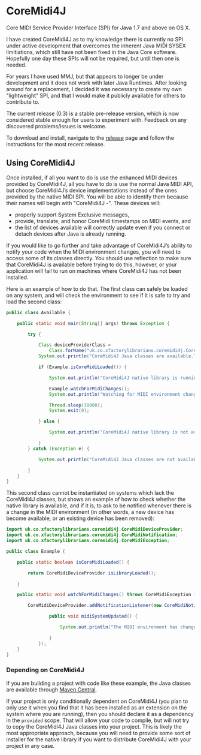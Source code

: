 # CoreMidi4J
Core MIDI Service Provider Interface (SPI) for Java 1.7 and above on OS X.

I have created CoreMidi4J as to my knowledge there is currently no SPI under active development that overcomes the inherent Java MIDI SYSEX limitiations, which still have not been fixed in the Java Core software. Hopefully one day these SPIs will not be required, but until then one is needed.

For years I have used MMJ, but that appears to longer be under development and it does not work with later Java Runtimes. After looking around for a replacement, I decided it was necessary to create my own "lightweight" SPI, and that I would make it publicly available for others to contribute to.

The current release (0.3) is a stable pre-release version, which is now considered stable enough for users to experiment with. Feedback on any discovered problems/issues is welcome.

To download and install, navigate to the
[release](https://github.com/DerekCook/CoreMidi4J/releases) page and
follow the instructions for the most recent release.

## Using CoreMidi4J

Once installed, if all you want to do is use the enhanced MIDI devices
provided by CoreMidi4J, all you have to do is use the normal Java MIDI
API, but choose CoreMidi4J&rsquo;s device implementations instead of the
ones provided by the native MIDI SPI. You will be able to identify
them because their names will begin with "CoreMidi4J -". These devices
will:

* properly support System Exclusive messages,
* provide, translate, and honor CoreMidi timestamps on MIDI events,
  and
* the list of devices available will correctly update even if you
  connect or detach devices after Java is already running.

If you would like to go further and take advantage of
CoreMidi4J&rsquo;s ability to notify your code when the MIDI
environment changes, you will need to access some of its classes
directly. You should use reflection to make sure that CoreMidi4J is
available before trying to do this, however, or your application will
fail to run on machines where CoreMidi4J has not been installed.

Here is an example of how to do that. The first class can safely be
loaded on any system, and will check the environment to see if it is
safe to try and load the second class:

```java
public class Available {

    public static void main(String[] args) throws Exception {

        try {

            Class deviceProviderClass =
                Class.forName("uk.co.xfactorylibrarians.coremidi4j.CoreMidiDeviceProvider");
            System.out.println("CoreMidi4J Java classes are available.");

            if (Example.isCoreMidiLoaded()) {

                System.out.println("CoreMidi4J native library is running.");

                Example.watchForMidiChanges();
                System.out.println("Watching for MIDI environment changes for thirty seconds.");

                Thread.sleep(30000);
                System.exit(0);

            } else {

                System.out.println("CoreMidi4J native library is not available.");

            }
        } catch (Exception e) {

            System.out.println("CoreMidi4J Java classes are not available.");

        }
    }
}
```

This second class cannot be instantiated on systems which lack the
CoreMidi4J classes, but shows an example of how to check whether the
native library is available, and if it is, to ask to be notified
whenever there is a change in the MIDI environment (in other words, a
new device has become available, or an existing device has been
removed):

```java
import uk.co.xfactorylibrarians.coremidi4j.CoreMidiDeviceProvider;
import uk.co.xfactorylibrarians.coremidi4j.CoreMidiNotification;
import uk.co.xfactorylibrarians.coremidi4j.CoreMidiException;

public class Example {

    public static boolean isCoreMidiLoaded() {

        return CoreMidiDeviceProvider.isLibraryLoaded();

    }

    public static void watchForMidiChanges() throws CoreMidiException {

        CoreMidiDeviceProvider.addNotificationListener(new CoreMidiNotification() {

                public void midiSystemUpdated() {

                    System.out.println("The MIDI environment has changed.");

                }
            });
    }
}
```

### Depending on CoreMidi4J

If you are building a project with code like these example, the Java
classes are available through
[Maven Central](http://search.maven.org/#search%7Cga%7C1%7Ca%3A%22coremidi4j%22).

If your project is only conditionally dependent on CoreMidi4J (you
plan to only use it when you find that it has been installed as an
extension on the system where you are running), then you should
declare it as a dependency in the `provided` scope. That will allow
your code to compile, but will not try to copy the CoreMidi4J Java
classes into your project. This is likely the most appropriate
approach, because you will need to provide some sort of installer for
the native library if you want to distribute CoreMidi4J with your
project in any case.
